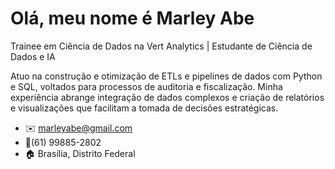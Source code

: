 # Olá, meu nome é Marley Abe
Trainee em Ciência de Dados na Vert Analytics | Estudante de Ciência de Dados e IA

Atuo na construção e otimização de ETLs e pipelines de dados com Python e SQL, voltados para processos de auditoria e fiscalização. Minha experiência abrange integração de dados complexos e criação de relatórios e visualizações que facilitam a tomada de decisões estratégicas.

- ✉️ marleyabe@gmail.com
- 📱(61) 99885-2802
- 🏠 Brasília, Distrito Federal
